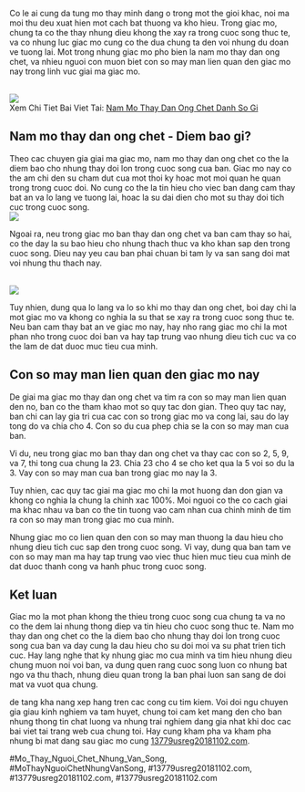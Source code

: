 <p>Co le ai cung da tung mo thay minh dang o trong mot the gioi khac, noi ma moi thu deu xuat hien mot cach bat thuong va kho hieu. Trong giac mo, chung ta co the thay nhung dieu khong the xay ra trong cuoc song thuc te, va co nhung luc giac mo cung co the dua chung ta den voi nhung du doan ve tuong lai. Mot trong nhung giac mo pho bien la nam mo thay dan ong chet, va nhieu nguoi con muon biet con so may man lien quan den giac mo nay trong linh vuc giai ma giac mo.</p><br><img src="https://13779usreg20181102.com/wp-content/uploads/2025/03/Logo-13779usreg20181102.com_-800x800.png"></br>
Xem Chi Tiet Bai Viet Tai: <a href="https://13779usreg20181102.com/nam-mo-thay-dan-ong-chet-danh-so-gi/">Nam Mo Thay Dan Ong Chet Danh So Gi </a><h2>Nam mo thay dan ong chet - Diem bao gi?</h2><p>Theo cac chuyen gia giai ma giac mo, nam mo thay dan ong chet co the la diem bao cho nhung thay doi lon trong cuoc song cua ban. Giac mo nay co the am chi den su cham dut cua mot thoi ky hoac mot moi quan he quan trong trong cuoc doi. No cung co the la tin hieu cho viec ban dang cam thay bat an va lo lang ve tuong lai, hoac la su dai dien cho mot su thay doi tich cuc trong cuoc song.<br><img src="https://13779usreg20181102.com/wp-content/uploads/2025/03/nam-mo-thay-ran-la-diem-gi-kham-pha-y-nghia-sau-sac-cua-giac-mo-67ca5d511f298.png"></br><p>Ngoai ra, neu trong giac mo ban thay dan ong chet va ban cam thay so hai, co the day la su bao hieu cho nhung thach thuc va kho khan sap den trong cuoc song. Dieu nay yeu cau ban phai chuan bi tam ly va san sang doi mat voi nhung thu thach nay.</p><br><img src="https://13779usreg20181102.com/wp-content/uploads/2025/03/nam-mo-thay-tre-con-danh-so-gi-kham-pha-y-nghia-va-nhung-tinh-huong-dang-chu-y-67ca5c22a92eb.jpg"></br><p>Tuy nhien, dung qua lo lang va lo so khi mo thay dan ong chet, boi day chi la mot giac mo va khong co nghia la su that se xay ra trong cuoc song thuc te. Neu ban cam thay bat an ve giac mo nay, hay nho rang giac mo chi la mot phan nho trong cuoc doi ban va hay tap trung vao nhung dieu tich cuc va co the lam de dat duoc muc tieu cua minh.<h2>Con so may man lien quan den giac mo nay</h2><p>De giai ma giac mo thay dan ong chet va tim ra con so may man lien quan den no, ban co the tham khao mot so quy tac don gian. Theo quy tac nay, ban chi can lay gia tri cua cac con so trong giac mo va cong lai, sau do lay tong do va chia cho 4. Con so du cua phep chia se la con so may man cua ban.</p><p>Vi du, neu trong giac mo ban thay dan ong chet va thay cac con so 2, 5, 9, va 7, thi tong cua chung la 23. Chia 23 cho 4 se cho ket qua la 5 voi so du la 3. Vay con so may man cua ban trong giac mo nay la 3.<p>Tuy nhien, cac quy tac giai ma giac mo chi la mot huong dan don gian va khong co nghia la chung la chinh xac 100%. Moi nguoi co the co cach giai ma khac nhau va ban co the tin tuong vao cam nhan cua chinh minh de tim ra con so may man trong giac mo cua minh.</p><p>Nhung giac mo co lien quan den con so may man thuong la dau hieu cho nhung dieu tich cuc sap den trong cuoc song. Vi vay, dung qua ban tam ve con so may man ma hay tap trung vao viec thuc hien muc tieu cua minh de dat duoc thanh cong va hanh phuc trong cuoc song.</p><h2>Ket luan</h2><p>Giac mo la mot phan khong the thieu trong cuoc song cua chung ta va no co the dem lai nhung thong diep va tin hieu cho cuoc song thuc te. Nam mo thay dan ong chet co the la diem bao cho nhung thay doi lon trong cuoc song cua ban va day cung la dau hieu cho su doi moi va su phat trien tich cuc. Hay lang nghe that ky nhung giac mo cua minh va tim hieu nhung dieu chung muon noi voi ban, va dung quen rang cuoc song luon co nhung bat ngo va thu thach, nhung dieu quan trong la ban phai luon san sang de doi mat va vuot qua chung.</p><p>de tang kha nang xep hang tren cac cong cu tim kiem. Voi doi ngu chuyen gia giau kinh nghiem va tam huyet, chung toi cam ket mang den cho ban nhung thong tin chat luong va nhung trai nghiem dang gia nhat khi doc cac bai viet tai trang web cua chung toi. Hay cung kham pha va kham pha nhung bi mat dang sau giac mo cung <a href="https://13779usreg20181102.com/">13779usreg20181102.com</a>.</p>
#Mo_Thay_Nguoi_Chet_Nhung_Van_Song, #MoThayNguoiChetNhungVanSong, #13779usreg20181102.com, #13779usreg20181102.com, #13779usreg20181102.com
